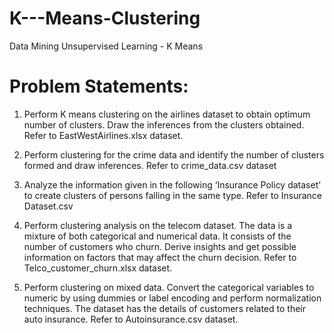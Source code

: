 # K---Means-Clustering
Data Mining Unsupervised Learning - K Means

# Problem Statements:
1.	Perform K means clustering on the airlines dataset to obtain optimum number of clusters. Draw the inferences from the clusters obtained. Refer to EastWestAirlines.xlsx dataset.

2.	Perform clustering for the crime data and identify the number of clusters formed and draw inferences. Refer to crime_data.csv dataset

3.	Analyze the information given in the following ‘Insurance Policy dataset’ to             create clusters of persons falling in the same type. Refer to Insurance Dataset.csv

4.	Perform clustering analysis on the telecom dataset. The data is a mixture of both categorical and numerical data. It consists of the number of customers who churn. Derive insights and get possible information on factors that may affect the churn decision. Refer to Telco_customer_churn.xlsx dataset.

5.	Perform clustering on mixed data. Convert the categorical variables to numeric by using dummies or label encoding and perform normalization techniques. The dataset has the details of customers related to their auto insurance. Refer to Autoinsurance.csv dataset.
